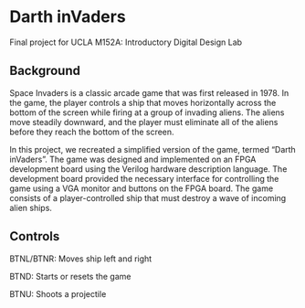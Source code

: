 # Darth inVaders
Final project for UCLA M152A: Introductory Digital Design Lab

## Background
Space Invaders is a classic arcade game that was first released in 1978. In the game, the player controls a ship that moves horizontally across the bottom of the screen while firing at a group of invading aliens. The aliens move steadily downward, and the player must eliminate all of the aliens before they reach the bottom of the screen.

In this project, we recreated a simplified version of the game, termed “Darth inVaders”. The game was designed and implemented on an FPGA development board using the Verilog hardware description language. The development board provided the necessary interface for controlling the game using a VGA monitor and buttons on the FPGA board. The game consists of a player-controlled ship that must destroy a wave of incoming alien ships.

## Controls
BTNL/BTNR: Moves ship left and right

BTND: Starts or resets the game

BTNU: Shoots a projectile
